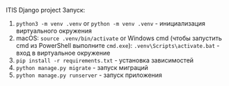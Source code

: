 ITIS Django project
Запуск:
1. `python3 -m venv .venv` or `python -m venv .venv` - инициализация виртуального окружения
2. macOS: `source .venv/bin/activate` or Windows cmd (чтобы запустить cmd из PowerShell выполните `cmd.exe`): `.venv\Scripts\activate.bat` - вход в виртуальное окружение
3. `pip install -r requirements.txt` - установка зависимостей
4. `python manage.py migrate` - запуск миграций
5. `python manage.py runserver` - запуск приложения

